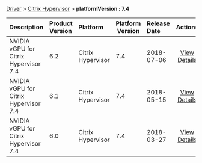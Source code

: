 
[Driver](/README.md)  >  [Citrix Hypervisor](/index/Driver/Citrix_Hypervisor.md)  >  **platformVersion : 7.4**



| Description            | Product Version    | Platform                | Platform Version           | Release Date           |             Actions              |
| ---------------------- | :----------------- | :---------------------- | -------------------------- | :--------------------- | :------------------------------: |
| NVIDIA vGPU for Citrix Hypervisor 7.4 | 6.2 | Citrix Hypervisor | 7.4 | 2018-07-06 | [View Details](/details/922797_NVIDIA_vGPU_for_Citrix_Hypervisor_7.4.md) |
| NVIDIA vGPU for Citrix Hypervisor 7.4 | 6.1 | Citrix Hypervisor | 7.4 | 2018-05-15 | [View Details](/details/c11719_NVIDIA_vGPU_for_Citrix_Hypervisor_7.4.md) |
| NVIDIA vGPU for Citrix Hypervisor 7.4 | 6.0 | Citrix Hypervisor | 7.4 | 2018-03-27 | [View Details](/details/6196fe_NVIDIA_vGPU_for_Citrix_Hypervisor_7.4.md) |
